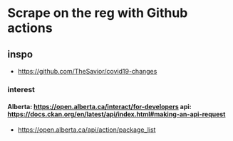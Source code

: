 # Scrape on the reg with Github actions


## inspo
- https://github.com/TheSavior/covid19-changes

### interest
#### Alberta: https://open.alberta.ca/interact/for-developers api: https://docs.ckan.org/en/latest/api/index.html#making-an-api-request
- https://open.alberta.ca/api/action/package_list